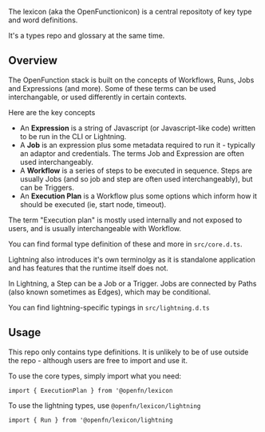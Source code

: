 The lexicon (aka the OpenFunctionicon) is a central repositoty of key type and word definitions.

It's a types repo and glossary at the same time.

## Overview

The OpenFunction stack is built on the concepts of Workflows, Runs, Jobs and Expressions (and more). Some of these terms can be used interchangable, or used differently in certain contexts.

Here are the key concepts

- An **Expression** is a string of Javascript (or Javascript-like code) written to be run in the CLI or Lightning.
- A **Job** is an expression plus some metadata required to run it - typically an adaptor and credentials.
  The terms Job and Expression are often used interchangeably.
- A **Workflow** is a series of steps to be executed in sequence. Steps are usually Jobs (and so job and step are often used
  interchangeably), but can be Triggers.
- An **Execution Plan** is a Workflow plus some options which inform how it should be executed (ie, start node, timeout).

The term "Execution plan" is mostly used internally and not exposed to users, and is usually interchangeable with Workflow.

You can find formal type definition of these and more in `src/core.d.ts`.

Lightning also introduces it's own terminolgy as it is standalone application and has features that the runtime itself does not.

In Lightning, a Step can be a Job or a Trigger. Jobs are connected by Paths (also known sometimes as Edges), which may be conditional.

You can find lightning-specific typings in `src/lightning.d.ts`

## Usage

This repo only contains type definitions. It is unlikely to be of use outside the repo - although users are free to import and use it.

To use the core types, simply import what you need:

```
import { ExecutionPlan } from '@openfn/lexicon
```

To use the lightning types, use `@openfn/lexicon/lightning`

```
import { Run } from '@openfn/lexicon/lightning
```
